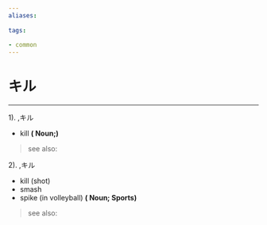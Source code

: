 ```yaml
---
aliases:
    
tags:
    
- common
---
```


# キル
---
1).
,キル

- kill
**( Noun;)**
> see also: 
            
2).
,キル

- kill (shot)
- smash
- spike (in volleyball)
**( Noun; Sports)**
> see also: 
            